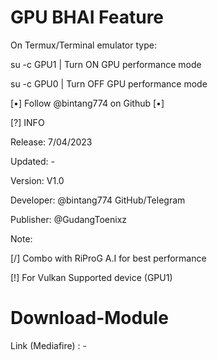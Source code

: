 

# GPU BHAI Feature

On Termux/Terminal emulator type:


   su -c GPU1 | Turn ON GPU performance mode
  
  
  
   su -c GPU0 | Turn OFF GPU performance mode
  



[•]  Follow @bintang774 on Github  [•]

 
[?] INFO

  Release: 7/04/2023
  
  Updated: -
  
  Version: V1.0
  
  Developer: @bintang774 GitHub/Telegram
  
  Publisher: @GudangToenixz 
  
  Note:
  
  [/] Combo with RiProG A.I for best performance 
  
  [!] For Vulkan Supported device (GPU1) 

  
  # Download-Module
  
  Link (Mediafire) : -
